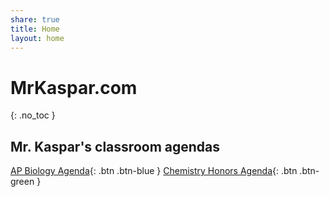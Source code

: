 ```yaml
---
share: true
title: Home
layout: home
---
```


# MrKaspar.com
{: .no_toc }

## Mr. Kaspar's classroom agendas 

[AP Biology Agenda](http://mrkaspar.com/AP_Biology_Agenda.html){: .btn .btn-blue }
[Chemistry Honors Agenda](http://mrkaspar.com/Chemistry_Honors_Agenda.html){: .btn .btn-green }
